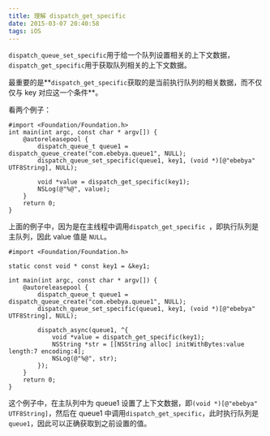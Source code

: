 ```yaml
---
title: 理解 dispatch_get_specific
date: 2015-03-07 20:40:58
tags: iOS
---
```

`dispatch_queue_set_specific`用于给一个队列设置相关的上下文数据，`dispatch_get_specific`用于获取队列相关的上下文数据。

最重要的是**`dispatch_get_specific`获取的是当前执行队列的相关数据，而不仅仅与 key 对应这一个条件**。

看两个例子：

~~~objc
#import <Foundation/Foundation.h>
int main(int argc, const char * argv[]) {
    @autoreleasepool {
        dispatch_queue_t queue1 = dispatch_queue_create("com.ebebya.queue1", NULL);
        dispatch_queue_set_specific(queue1, key1, (void *)[@"ebebya" UTF8String], NULL);
        
        void *value = dispatch_get_specific(key1);
        NSLog(@"%@", value);
    }
    return 0;
}
~~~
上面的例子中，因为是在主线程中调用`dispatch_get_specific `，即执行队列是主队列，因此 value 值是 `NULL`。

~~~objc
#import <Foundation/Foundation.h>

static const void * const key1 = &key1;

int main(int argc, const char * argv[]) {
    @autoreleasepool {
        dispatch_queue_t queue1 = dispatch_queue_create("com.ebebya.queue1", NULL);
        dispatch_queue_set_specific(queue1, key1, (void *)[@"ebebya" UTF8String], NULL);
        
        dispatch_async(queue1, ^{
            void *value = dispatch_get_specific(key1);
            NSString *str = [[NSString alloc] initWithBytes:value length:7 encoding:4];
            NSLog(@"%@", str);
        });
    }
    return 0;
}
~~~
这个例子中，在主队列中为 queue1 设置了上下文数据，即`(void *)[@"ebebya" UTF8String]`，然后在 queue1 中调用`dispatch_get_specific`，此时执行队列是`queue1`，因此可以正确获取到之前设置的值。